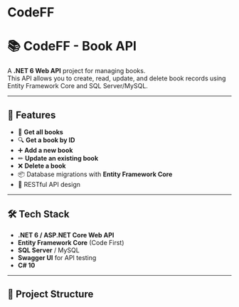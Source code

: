 # CodeFF

# 📚 CodeFF - Book API

A **.NET 6 Web API** project for managing books.  
This API allows you to create, read, update, and delete book records using Entity Framework Core and SQL Server/MySQL.

---

## 🚀 Features

- 📖 **Get all books**
- 🔍 **Get a book by ID**
- ➕ **Add a new book**
- ✏ **Update an existing book**
- ❌ **Delete a book**
- 📦 Database migrations with **Entity Framework Core**
- 🔗 RESTful API design

---

## 🛠️ Tech Stack

- **.NET 6 / ASP.NET Core Web API**
- **Entity Framework Core** (Code First)
- **SQL Server** / MySQL
- **Swagger UI** for API testing
- **C# 10**

---

## 📂 Project Structure


